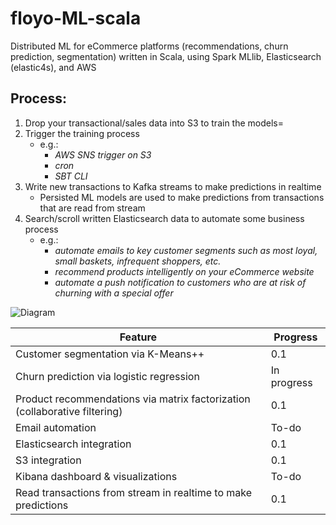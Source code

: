 # floyo-ML-scala
Distributed ML for eCommerce platforms (recommendations, churn prediction, segmentation) written in Scala, using Spark MLlib, Elasticsearch (elastic4s), and AWS

## Process:
1. Drop your transactional/sales data into S3 to train the models=
2. Trigger the training process 
    - e.g.: 
      - *AWS SNS trigger on S3*
      - *cron*
      - *SBT CLI*
3. Write new transactions to Kafka streams to make predictions in realtime
    - Persisted ML models are used to make predictions from transactions that are read from stream
4. Search/scroll written Elasticsearch data to automate some business process
    - e.g.:
      - *automate emails to key customer segments such as most loyal, small baskets, infrequent shoppers, etc.*
      - *recommend products intelligently on your eCommerce website*
      - *automate a push notification to customers who are at risk of churning with a special offer*

![Diagram](https://floyalty-ca.s3.ca-central-1.amazonaws.com/floyomlscala-diagram.svg)

| Feature                                                                                 | Progress   |
|-----------------------------------------------------------------------------------------|------------|
| Customer segmentation via K-Means++                                                     | 0.1        |
| Churn prediction via logistic regression                                                | In progress|
| Product recommendations via matrix factorization (collaborative filtering)              | 0.1        |
| Email automation                                                                        | To-do      |
| Elasticsearch integration                                                               | 0.1        |
| S3 integration                                                                          | 0.1        |
| Kibana dashboard & visualizations                                                       | To-do      |
| Read transactions from stream in realtime to make predictions                           | 0.1        |
